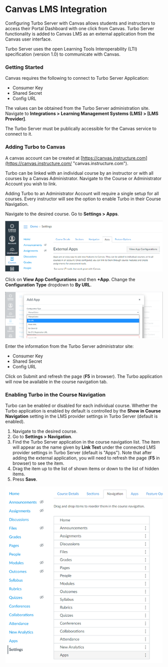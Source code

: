# Canvas LMS Integration

Configuring Turbo Server with Canvas allows students and instructors to access their Portal Dashboard with one click from Canvas. Turbo Server functionality is added to Canvas LMS as an external application from the Canvas user interface.

Turbo Server uses the open Learning Tools Interoperability (LTI) specification (version 1.0) to communicate with Canvas.

### Getting Started

Canvas requires the following to connect to Turbo Server Application:

- Consumer Key
- Shared Secret
- Config URL

The values can be obtained from the Turbo Server administration site. Navigate to **Integrations > Learning Management Systems (LMS) > [LMS Provider]**.

The Turbo Server must be publically accessible for the Canvas service to connect to it.

### Adding Turbo to Canvas

A canvas account can be created at [https://canvas.instructure.com](https://canvas.instructure.com/ "canvas.instructure.com").

Turbo can be linked with an individual course by an instructor or with all courses by a Canvas Administrator. Navigate to the Course or Administrator Account you wish to link.

Adding Turbo to an Administrator Account will require a single setup for all courses. Every instructor will see the option to enable Turbo in their Course Navigation.

Navigate to the desired course. Go to **Settings > Apps**.

![Canvas Apps](../../images/canvas-apps.png)

Click on **View App Configurations** and then **+App**. Change the **Configuration Type** dropdown to **By URL**.

![Canvas Add App](../../images/canvas-byurl.png)

Enter the information from the Turbo Server administrator site:

- Consumer Key
- Shared Secret
- Config URL

Click on Submit and refresh the page (**F5** in browser). The Turbo application will now be available in the course navigation tab.

### Enabling Turbo in the Course Navigation

Turbo can be enabled or disabled for each individual course. Whether the Turbo application is enabled by default is controlled by the **Show in Course Navigation** setting in the LMS provider settings in Turbo Server (default is enabled).

1. Navigate to the desired course.
2. Go to **Settings > Navigation**.
3. Find the Turbo Server application in the course navigation list. The item will appear as the name given by **Link Text** under the connected LMS provider settings in Turbo Server (default is "Apps"). Note that after adding the external application, you will need to refresh the page (**F5** in browser) to see the item.
4. Drag the item up to the list of shown items or down to the list of hidden items.
5. Press **Save**.

![Canvas Navigation](../../images/canvas-navigation.png)
